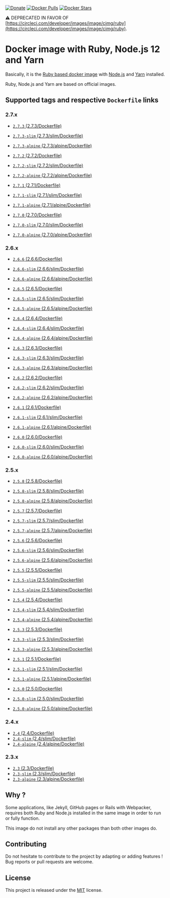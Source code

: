 [![Donate](https://img.shields.io/badge/Donate-PayPal-green.svg)](https://www.paypal.me/guillaumebriday)
[![Docker Pulls](https://img.shields.io/docker/pulls/guillaumebriday/ruby-node.svg)](https://hub.docker.com/r/guillaumebriday/ruby-node/)
[![Docker Stars](https://img.shields.io/docker/stars/guillaumebriday/ruby-node.svg)](https://hub.docker.com/r/guillaumebriday/ruby-node/)

⚠️ DEPRECATED IN FAVOR OF [https://circleci.com/developer/images/image/cimg/ruby](https://circleci.com/developer/images/image/cimg/ruby).

# Docker image with Ruby, Node.js 12 and Yarn

Basically, it is the [Ruby based docker image](https://hub.docker.com/_/ruby) with [Node.js](https://nodejs.org/en/) and [Yarn](https://yarnpkg.com/en/) installed.

Ruby, Node.js and Yarn are based on official images.

## Supported tags and respective `Dockerfile` links

### 2.7.x

- [`2.7.3` (2.7.3/Dockerfile)](https://github.com/guillaumebriday/docker-ruby-node/blob/master/2.7.3/Dockerfile)
- [`2.7.3-slim` (2.7.3/slim/Dockerfile)](https://github.com/guillaumebriday/docker-ruby-node/blob/master/2.7.3/slim/Dockerfile)
- [`2.7.3-alpine` (2.7.3/alpine/Dockerfile)](https://github.com/guillaumebriday/docker-ruby-node/blob/master/2.7.3/alpine/Dockerfile)

- [`2.7.2` (2.7.2/Dockerfile)](https://github.com/guillaumebriday/docker-ruby-node/blob/master/2.7.2/Dockerfile)
- [`2.7.2-slim` (2.7.2/slim/Dockerfile)](https://github.com/guillaumebriday/docker-ruby-node/blob/master/2.7.2/slim/Dockerfile)
- [`2.7.2-alpine` (2.7.2/alpine/Dockerfile)](https://github.com/guillaumebriday/docker-ruby-node/blob/master/2.7.2/alpine/Dockerfile)

- [`2.7.1` (2.7.1/Dockerfile)](https://github.com/guillaumebriday/docker-ruby-node/blob/master/2.7.1/Dockerfile)
- [`2.7.1-slim` (2.7.1/slim/Dockerfile)](https://github.com/guillaumebriday/docker-ruby-node/blob/master/2.7.1/slim/Dockerfile)
- [`2.7.1-alpine` (2.7.1/alpine/Dockerfile)](https://github.com/guillaumebriday/docker-ruby-node/blob/master/2.7.1/alpine/Dockerfile)

- [`2.7.0` (2.7.0/Dockerfile)](https://github.com/guillaumebriday/docker-ruby-node/blob/master/2.7.0/Dockerfile)
- [`2.7.0-slim` (2.7.0/slim/Dockerfile)](https://github.com/guillaumebriday/docker-ruby-node/blob/master/2.7.0/slim/Dockerfile)
- [`2.7.0-alpine` (2.7.0/alpine/Dockerfile)](https://github.com/guillaumebriday/docker-ruby-node/blob/master/2.7.0/alpine/Dockerfile)

### 2.6.x

- [`2.6.6` (2.6.6/Dockerfile)](https://github.com/guillaumebriday/docker-ruby-node/blob/master/2.6.6/Dockerfile)
- [`2.6.6-slim` (2.6.6/slim/Dockerfile)](https://github.com/guillaumebriday/docker-ruby-node/blob/master/2.6.6/slim/Dockerfile)
- [`2.6.6-alpine` (2.6.6/alpine/Dockerfile)](https://github.com/guillaumebriday/docker-ruby-node/blob/master/2.6.6/alpine/Dockerfile)

- [`2.6.5` (2.6.5/Dockerfile)](https://github.com/guillaumebriday/docker-ruby-node/blob/master/2.6.5/Dockerfile)
- [`2.6.5-slim` (2.6.5/slim/Dockerfile)](https://github.com/guillaumebriday/docker-ruby-node/blob/master/2.6.5/slim/Dockerfile)
- [`2.6.5-alpine` (2.6.5/alpine/Dockerfile)](https://github.com/guillaumebriday/docker-ruby-node/blob/master/2.6.5/alpine/Dockerfile)

- [`2.6.4` (2.6.4/Dockerfile)](https://github.com/guillaumebriday/docker-ruby-node/blob/master/2.6.4/Dockerfile)
- [`2.6.4-slim` (2.6.4/slim/Dockerfile)](https://github.com/guillaumebriday/docker-ruby-node/blob/master/2.6.4/slim/Dockerfile)
- [`2.6.4-alpine` (2.6.4/alpine/Dockerfile)](https://github.com/guillaumebriday/docker-ruby-node/blob/master/2.6.4/alpine/Dockerfile)

- [`2.6.3` (2.6.3/Dockerfile)](https://github.com/guillaumebriday/docker-ruby-node/blob/master/2.6.3/Dockerfile)
- [`2.6.3-slim` (2.6.3/slim/Dockerfile)](https://github.com/guillaumebriday/docker-ruby-node/blob/master/2.6.3/slim/Dockerfile)
- [`2.6.3-alpine` (2.6.3/alpine/Dockerfile)](https://github.com/guillaumebriday/docker-ruby-node/blob/master/2.6.3/alpine/Dockerfile)

- [`2.6.2` (2.6.2/Dockerfile)](https://github.com/guillaumebriday/docker-ruby-node/blob/master/2.6.2/Dockerfile)
- [`2.6.2-slim` (2.6.2/slim/Dockerfile)](https://github.com/guillaumebriday/docker-ruby-node/blob/master/2.6.2/slim/Dockerfile)
- [`2.6.2-alpine` (2.6.2/alpine/Dockerfile)](https://github.com/guillaumebriday/docker-ruby-node/blob/master/2.6.2/alpine/Dockerfile)

- [`2.6.1` (2.6.1/Dockerfile)](https://github.com/guillaumebriday/docker-ruby-node/blob/master/2.6.1/Dockerfile)
- [`2.6.1-slim` (2.6.1/slim/Dockerfile)](https://github.com/guillaumebriday/docker-ruby-node/blob/master/2.6.1/slim/Dockerfile)
- [`2.6.1-alpine` (2.6.1/alpine/Dockerfile)](https://github.com/guillaumebriday/docker-ruby-node/blob/master/2.6.1/alpine/Dockerfile)

- [`2.6.0` (2.6.0/Dockerfile)](https://github.com/guillaumebriday/docker-ruby-node/blob/master/2.6.0/Dockerfile)
- [`2.6.0-slim` (2.6.0/slim/Dockerfile)](https://github.com/guillaumebriday/docker-ruby-node/blob/master/2.6.0/slim/Dockerfile)
- [`2.6.0-alpine` (2.6.0/alpine/Dockerfile)](https://github.com/guillaumebriday/docker-ruby-node/blob/master/2.6.0/alpine/Dockerfile)

### 2.5.x

- [`2.5.8` (2.5.8/Dockerfile)](https://github.com/guillaumebriday/docker-ruby-node/blob/master/2.5.8/Dockerfile)
- [`2.5.8-slim` (2.5.8/slim/Dockerfile)](https://github.com/guillaumebriday/docker-ruby-node/blob/master/2.5.8/slim/Dockerfile)
- [`2.5.8-alpine` (2.5.8/alpine/Dockerfile)](https://github.com/guillaumebriday/docker-ruby-node/blob/master/2.5.8/alpine/Dockerfile)

- [`2.5.7` (2.5.7/Dockerfile)](https://github.com/guillaumebriday/docker-ruby-node/blob/master/2.5.7/Dockerfile)
- [`2.5.7-slim` (2.5.7/slim/Dockerfile)](https://github.com/guillaumebriday/docker-ruby-node/blob/master/2.5.7/slim/Dockerfile)
- [`2.5.7-alpine` (2.5.7/alpine/Dockerfile)](https://github.com/guillaumebriday/docker-ruby-node/blob/master/2.5.7/alpine/Dockerfile)

- [`2.5.6` (2.5.6/Dockerfile)](https://github.com/guillaumebriday/docker-ruby-node/blob/master/2.5.6/Dockerfile)
- [`2.5.6-slim` (2.5.6/slim/Dockerfile)](https://github.com/guillaumebriday/docker-ruby-node/blob/master/2.5.6/slim/Dockerfile)
- [`2.5.6-alpine` (2.5.6/alpine/Dockerfile)](https://github.com/guillaumebriday/docker-ruby-node/blob/master/2.5.6/alpine/Dockerfile)

- [`2.5.5` (2.5.5/Dockerfile)](https://github.com/guillaumebriday/docker-ruby-node/blob/master/2.5.5/Dockerfile)
- [`2.5.5-slim` (2.5.5/slim/Dockerfile)](https://github.com/guillaumebriday/docker-ruby-node/blob/master/2.5.5/slim/Dockerfile)
- [`2.5.5-alpine` (2.5.5/alpine/Dockerfile)](https://github.com/guillaumebriday/docker-ruby-node/blob/master/2.5.5/alpine/Dockerfile)

- [`2.5.4` (2.5.4/Dockerfile)](https://github.com/guillaumebriday/docker-ruby-node/blob/master/2.5.4/Dockerfile)
- [`2.5.4-slim` (2.5.4/slim/Dockerfile)](https://github.com/guillaumebriday/docker-ruby-node/blob/master/2.5.4/slim/Dockerfile)
- [`2.5.4-alpine` (2.5.4/alpine/Dockerfile)](https://github.com/guillaumebriday/docker-ruby-node/blob/master/2.5.4/alpine/Dockerfile)

- [`2.5.3` (2.5.3/Dockerfile)](https://github.com/guillaumebriday/docker-ruby-node/blob/master/2.5.3/Dockerfile)
- [`2.5.3-slim` (2.5.3/slim/Dockerfile)](https://github.com/guillaumebriday/docker-ruby-node/blob/master/2.5.3/slim/Dockerfile)
- [`2.5.3-alpine` (2.5.3/alpine/Dockerfile)](https://github.com/guillaumebriday/docker-ruby-node/blob/master/2.5.3/alpine/Dockerfile)

- [`2.5.1` (2.5.1/Dockerfile)](https://github.com/guillaumebriday/docker-ruby-node/blob/master/2.5.1/Dockerfile)
- [`2.5.1-slim` (2.5.1/slim/Dockerfile)](https://github.com/guillaumebriday/docker-ruby-node/blob/master/2.5.1/slim/Dockerfile)
- [`2.5.1-alpine` (2.5.1/alpine/Dockerfile)](https://github.com/guillaumebriday/docker-ruby-node/blob/master/2.5.1/alpine/Dockerfile)

- [`2.5.0` (2.5.0/Dockerfile)](https://github.com/guillaumebriday/docker-ruby-node/blob/master/2.5.0/Dockerfile)
- [`2.5.0-slim` (2.5.0/slim/Dockerfile)](https://github.com/guillaumebriday/docker-ruby-node/blob/master/2.5.0/slim/Dockerfile)
- [`2.5.0-alpine` (2.5.0/alpine/Dockerfile)](https://github.com/guillaumebriday/docker-ruby-node/blob/master/2.5.0/alpine/Dockerfile)

### 2.4.x

- [`2.4` (2.4/Dockerfile)](https://github.com/guillaumebriday/docker-ruby-node/blob/master/2.4/Dockerfile)
- [`2.4-slim` (2.4/slim/Dockerfile)](https://github.com/guillaumebriday/docker-ruby-node/blob/master/2.4/slim/Dockerfile)
- [`2.4-alpine` (2.4/alpine/Dockerfile)](https://github.com/guillaumebriday/docker-ruby-node/blob/master/2.4/alpine/Dockerfile)

### 2.3.x

- [`2.3` (2.3/Dockerfile)](https://github.com/guillaumebriday/docker-ruby-node/blob/master/2.3/Dockerfile)
- [`2.3-slim` (2.3/slim/Dockerfile)](https://github.com/guillaumebriday/docker-ruby-node/blob/master/2.3/slim/Dockerfile)
- [`2.3-alpine` (2.3/alpine/Dockerfile)](https://github.com/guillaumebriday/docker-ruby-node/blob/master/2.3/alpine/Dockerfile)

## Why ?

Some applications, like Jekyll, GitHub pages or Rails with Webpacker, requires both Ruby and Node.js installed in the same image in order to run or fully function.

This image do not install any other packages than both other images do.

## Contributing

Do not hesitate to contribute to the project by adapting or adding features ! Bug reports or pull requests are welcome.

## License

This project is released under the [MIT](http://opensource.org/licenses/MIT) license.
